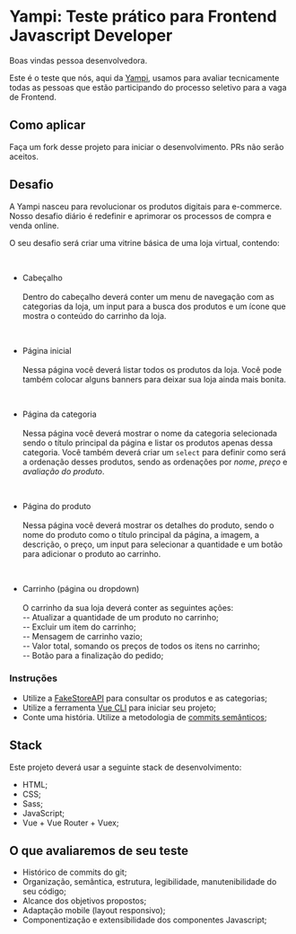 # Yampi: Teste prático para Frontend Javascript Developer

Boas vindas pessoa desenvolvedora.

Este é o teste que nós, aqui da [Yampi](https://www.yampi.com.br/), usamos para avaliar tecnicamente todas as pessoas que estão participando do processo seletivo para a vaga de Frontend.

## Como aplicar

Faça um fork desse projeto para iniciar o  desenvolvimento. PRs não serão aceitos.

## Desafio

A Yampi nasceu para revolucionar os produtos digitais para e-commerce. Nosso desafio diário é redefinir e aprimorar os processos de compra e venda online.

O seu desafio será criar uma vitrine básica de uma loja virtual, contendo:

<br/>

- Cabeçalho <br/><br/>
Dentro do cabeçalho deverá conter um menu de navegação com as categorias da loja, um input para a busca dos produtos e um ícone que mostra o conteúdo do carrinho da loja.

<br/>

- Página inicial <br/><br/>
Nessa página você deverá listar todos os produtos da loja. Você pode também colocar alguns banners para deixar sua loja ainda mais bonita.

<br/>

- Página da categoria <br/><br/>
Nessa página você deverá mostrar o nome da categoria selecionada sendo o título principal da página e listar os produtos apenas dessa categoria. Você também deverá criar um `select` para definir como será a ordenação desses produtos, sendo as ordenações por *nome*, *preço* e *avaliação do produto*.

<br/>

- Página do produto <br/><br/>
Nessa página você deverá mostrar os detalhes do produto, sendo o nome do produto como o título principal da página, a imagem, a descrição, o preço, um input para selecionar a quantidade e um botão para adicionar o produto ao carrinho.

<br/>

- Carrinho (página ou dropdown) <br/><br/>
O carrinho da sua loja deverá conter as seguintes ações: <br/>
-- Atualizar a quantidade de um produto no carrinho; <br/>
-- Excluir um item do carrinho; <br/>
-- Mensagem de carrinho vazio; <br/>
-- Valor total, somando os preços de todos os itens no carrinho; <br/>
-- Botão para a finalização do pedido; <br/>


### Instruções

- Utilize a [FakeStoreAPI](https://fakestoreapi.com/docs) para consultar os produtos e as categorias;
- Utilize a ferramenta [Vue CLI](https://cli.vuejs.org/) para iniciar seu projeto;
- Conte uma história. Utilize a metodologia de [commits semânticos](https://blog.cubos.io/que-tal-comecar-a-usar-commits-semanticos/);


## Stack

Este projeto deverá usar a seguinte stack de desenvolvimento:

- HTML;
- CSS;
- Sass;
- JavaScript;
- Vue + Vue Router + Vuex;

## O que avaliaremos de seu teste

- Histórico de commits do git;
- Organização, semântica, estrutura, legibilidade, manutenibilidade do seu código;
- Alcance dos objetivos propostos;
- Adaptação mobile (layout responsivo);
- Componentização e extensibilidade dos componentes
Javascript;
